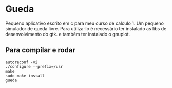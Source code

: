 Gueda
=====

Pequeno aplicativo escrito em c para meu curso de calculo 1.
Um pequeno simulador de queda livre.
Para utiliza-lo é necessário ter instalado as libs de desenvolvimento do gtk. e também ter instalado o gnuplot.

## Para compilar e rodar

```
autoreconf -vi
./configure --prefix=/usr
make
sudo make install
gueda
```
